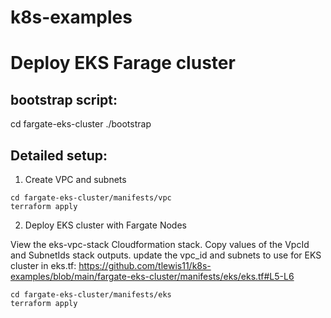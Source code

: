 # k8s-examples




# Deploy EKS Farage cluster

## bootstrap script:
cd fargate-eks-cluster
./bootstrap

## Detailed setup:
1. Create VPC and subnets

```
cd fargate-eks-cluster/manifests/vpc
terraform apply
```

2. Deploy EKS cluster with Fargate Nodes

View the eks-vpc-stack Cloudformation stack.  Copy values of the VpcId and SubnetIds stack outputs. 
update the vpc_id and subnets to use for EKS cluster in eks.tf: 
https://github.com/tlewis11/k8s-examples/blob/main/fargate-eks-cluster/manifests/eks/eks.tf#L5-L6 

```
cd fargate-eks-cluster/manifests/eks
terraform apply
```